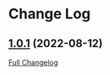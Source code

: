 # Change Log

## [1.0.1](https://github.com/webbuilders-group/silverstripe-google-maps-embed/tree/1.0.1) (2022-08-12)
[Full Changelog](https://github.com/webbuilders-group/silverstripe-google-maps-embed/compare/1.0.0...1.0.1)